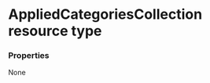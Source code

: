 # AppliedCategoriesCollection resource type



### Properties
None

<!-- uuid: 124a02ce-cabe-4596-9f8d-844869887784
2015-10-09 18:12:07 UTC -->